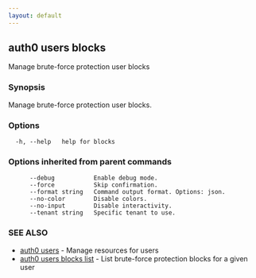 ```yaml
---
layout: default
---
```

## auth0 users blocks

Manage brute-force protection user blocks

### Synopsis

Manage brute-force protection user blocks.

### Options

```
  -h, --help   help for blocks
```

### Options inherited from parent commands

```
      --debug           Enable debug mode.
      --force           Skip confirmation.
      --format string   Command output format. Options: json.
      --no-color        Disable colors.
      --no-input        Disable interactivity.
      --tenant string   Specific tenant to use.
```

### SEE ALSO

* [auth0 users](auth0_users.md)	 - Manage resources for users
* [auth0 users blocks list](auth0_users_blocks_list.md)	 - List brute-force protection blocks for a given user

